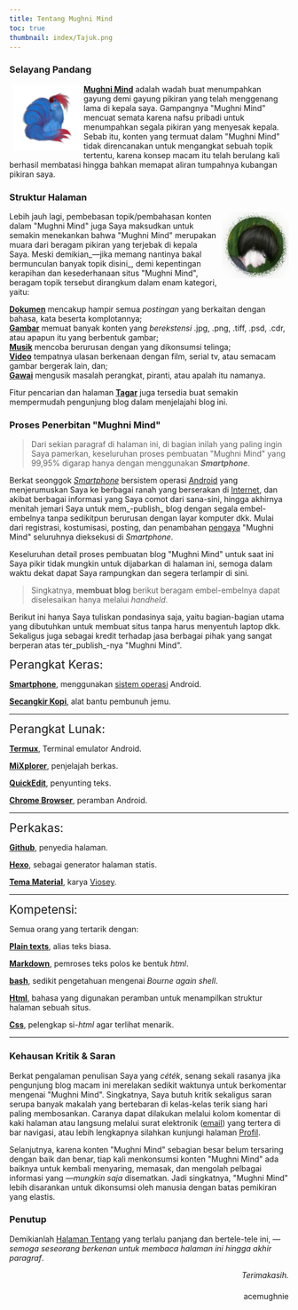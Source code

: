 ```yaml
---
title: Tentang Mughni Mind
toc: true
thumbnail: index/Tajuk.png
---
```


### Selayang Pandang

<img src="index/logo.png" style="float: left;width:120px;height:120px;margin: 0 0.5em 0em;" title="Mughni Mind Logo"> [**Mughni Mind**][1] adalah wadah buat menumpahkan gayung demi gayung pikiran yang telah menggenang lama di kepala saya. Gampangnya "Mughni Mind" mencuat semata karena nafsu pribadi untuk menumpahkan segala pikiran yang menyesak kepala. Sebab itu, konten yang termuat dalam "Mughni Mind" tidak direncanakan untuk mengangkat sebuah topik tertentu, karena konsep macam itu telah berulang kali berhasil membatasi hingga bahkan memapat aliran tumpahnya kubangan pikiran saya.

[1]: https://mughnimind.github.io

### Struktur Halaman

<p><img src="index/avatar.png" style="float:right;width:120px;height:120px;margin: 0em 0em 0em 0.5em;" title="Mughni Mind Avatar">Lebih jauh lagi, pembebasan topik/pembahasan konten dalam "Mughni Mind" juga Saya maksudkan untuk semakin menekankan bahwa "Mughni Mind" merupakan muara dari beragam pikiran yang terjebak di kepala Saya. Meski demikian_—jika memang nantinya bakal bermunculan banyak topik disini_, demi kepentingan kerapihan dan kesederhanaan situs "Mughni Mind", beragam topik tersebut dirangkum dalam enam kategori, yaitu:

[**Dokumen**][2] mencakup hampir semua _postingan_ yang berkaitan dengan bahasa, kata beserta komplotannya;<br>[**Gambar**][3] memuat banyak konten yang _berekstensi_ .jpg, .png, .tiff, .psd, .cdr, atau apapun itu yang berbentuk gambar;<br>[**Musik**][4] mencoba berurusan dengan yang dikonsumsi telinga;<br>[**Video**][5] tempatnya ulasan berkenaan dengan film, serial tv, atau semacam gambar bergerak lain, dan;<br>[**Gawai**][6] mengusik masalah perangkat, piranti, atau apalah itu namanya.</p>

Fitur pencarian dan halaman [**Tagar**][7] juga tersedia buat semakin mempermudah pengunjung blog dalam menjelajahi blog ini.

[2]: ../Kategori/Dokumen/
[3]: ../Kategori/Gambar/
[4]: ../Kategori/Musik/
[5]: ../Kategori/Video/
[6]: ../Kategori/Gawai/
[7]: /Tagar

### Proses Penerbitan "Mughni Mind"

>Dari sekian paragraf di halaman ini, di bagian inilah yang paling ingin Saya pamerkan, keseluruhan proses pembuatan "Mughni Mind" yang 99,95% digarap hanya dengan menggunakan _**Smartphone**_.

Berkat seonggok [_Smartphone_][_Smartphone_] bersistem operasi [Android][Android] yang menjerumuskan Saya ke berbagai ranah yang berserakan di [Internet][Internet], dan akibat berbagai informasi yang Saya comot dari sana-sini, hingga akhirnya menitah jemari Saya untuk mem_-publish_ blog dengan segala embel-embelnya tanpa sedikitpun berurusan dengan layar komputer dkk. Mulai dari registrasi, kostumisasi, posting, dan penambahan [pengaya][pengaya] "Mughni Mind" seluruhnya dieksekusi di _Smartphone_.

[_Smartphone_]: https://id.m.wikipedia.org/wiki/Ponsel_cerdas
[Android]: https://id.m.wikipedia.org/wiki/Android_(sistem_operasi)
[Internet]: https://id.m.wikipedia.org/wiki/Internet
[pengaya]: https://en.m.wiktionary.org/wiki/add-on

Keseluruhan detail proses pembuatan blog "Mughni Mind" untuk saat ini Saya pikir tidak mungkin untuk dijabarkan di halaman ini, semoga dalam waktu dekat dapat Saya rampungkan dan segera terlampir di sini.

>Singkatnya, **membuat blog** berikut beragam embel-embelnya dapat diselesaikan hanya melalui _handheld_.

Berikut ini hanya Saya tuliskan pondasinya saja, yaitu bagian-bagian utama yang dibutuhkan untuk membuat situs tanpa harus menyentuh laptop dkk. Sekaligus juga sebagai kredit terhadap jasa berbagai pihak yang sangat berperan atas ter_publish_-nya "Mughni Mind".

<span style="font-size:1.5em">Perangkat Keras:</span>

[**Smartphone**][Smartphone], menggunakan [sistem operasi][Operasi] Android.

[**Secangkir Kopi**][Kopi], alat bantu pembunuh jemu.

[Smartphone]: https://id.m.wikipedia.org/wiki/Ponsel_cerdas
[Operasi]: http://id.wikipedia.org/wiki/Sistem_operasi
[Kopi]: https://id.m.wikipedia.org/wiki/Kopi

***

<span style="font-size:1.5em">Perangkat Lunak:</span>

[**Termux**][Termux], Terminal emulator Android.

[**MiXplorer**][MiXplorer], penjelajah berkas.

[**QuickEdit**][QuickEdit], penyunting teks.

[**Chrome Browser**][Chrome], peramban Android.

[Termux]: https://termux.com
[MiXplorer]: https://forum.xda-developers.com/showthread.php?t=1523691
[QuickEdit]: https://forum.xda-developers.com/android/apps-games/app-quickedit-text-editor-t2899385
[Chrome]: https://play.google.com/store/apps/details?id=com.android.chrome

***

<span style="font-size:1.5em">Perkakas:</span>

[**Github**][Github], penyedia halaman.

[**Hexo**][Hexo], sebagai generator halaman statis.

[**Tema Material**][Material], karya [Viosey][Viosey].

[Github]: https://github.com
[Hexo]: https://hexo.io
[Material]: https://material.viosey.com/en/
[Viosey]: https://viosey.com

***

<span style="font-size:1.5em">Kompetensi:</span>

Semua orang yang tertarik dengan:

[**Plain texts**][Plain], alias teks biasa.

[**Markdown**][Md], pemroses teks polos ke bentuk _html_.

[**bash**][Bash], sedikit pengetahuan mengenai _Bourne again shell_.

[**Html**][Html], bahasa yang digunakan peramban untuk menampilkan struktur halaman sebuah situs.

[**Css**][Css], pelengkap si-_html_ agar terlihat menarik.

[Plain]: https://id.m.wikipedia.org/wiki/Teks_biasa
[Md]: https://en.m.wikipedia.org/wiki/Markdown
[Bash]: https://id.m.wikipedia.org/wiki/Bourne-Again_shell
[Html]: https://id.m.wikipedia.org/wiki/HTML
[Css]: https://id.m.wikipedia.org/wiki/Cascading_Style_Sheets

***

### Kehausan Kritik & Saran

Berkat pengalaman penulisan Saya yang _céték_, senang sekali rasanya jika pengunjung blog macam ini merelakan sedikit waktunya untuk berkomentar mengenai "Mughni Mind". Singkatnya, Saya butuh kritik sekaligus saran serupa banyak makalah yang bertebaran di kelas-kelas terik siang hari paling membosankan. Caranya dapat dilakukan melalui kolom komentar di kaki halaman atau langsung melalui surat elektronik ([email][email]) yang tertera di bar navigasi, atau lebih lengkapnya silahkan kunjungi halaman [Profil][Profil].

[email]: mailto:ac.mughni@gmail.com
[Profil]: /Profil

Selanjutnya, karena konten "Mughni Mind" sebagian besar belum tersaring dengan baik dan benar, tiap kali menkonsumsi konten "Mughni Mind" ada baiknya untuk kembali menyaring, memasak, dan mengolah pelbagai informasi yang _—mungkin saja_ disematkan. Jadi singkatnya, "Mughni Mind" lebih disarankan untuk dikonsumsi oleh manusia dengan batas pemikiran yang elastis.

### Penutup

Demikianlah [Halaman Tentang][id] yang terlalu panjang dan bertele-tele ini, _—semoga seseorang berkenan untuk membaca halaman ini hingga akhir paragraf_.
<div style="font-style:italic;text-align:right;">Terimakasih.</div>
<p style="text-align:right;margin-top:1.5em;">acemughnie</p>

[id]: /Tentang
